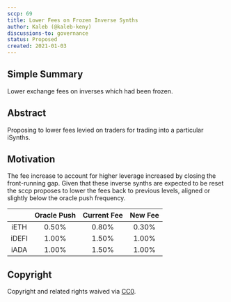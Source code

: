 ```yaml
---
sccp: 69
title: Lower Fees on Frozen Inverse Synths
author: Kaleb (@kaleb-keny)
discussions-to: governance
status: Proposed
created: 2021-01-03
---
```


<!--You can leave these HTML comments in your merged SCCP and delete the visible duplicate text guides, they will not appear and may be helpful to refer to if you edit it again. This is the suggested template for new SCCPs. Note that an SCCP number will be assigned by an editor. When opening a pull request to submit your SCCP, please use an abbreviated title in the filename, `sccp-draft_title_abbrev.md`. The title should be 44 characters or less.-->

## Simple Summary

<!--"If you can't explain it simply, you don't understand it well enough." Provide a simplified and layman-accessible explanation of the SCCP.-->

Lower exchange fees on inverses which had been frozen.

## Abstract

<!--A short (~200 word) description of the variable change proposed.-->

Proposing to lower fees levied on traders for trading into a particular iSynths.

## Motivation

<!--The motivation is critical for SCCPs that want to update variables within Synthetix. It should clearly explain why the existing variable is not incentive aligned. SCCP submissions without sufficient motivation may be rejected outright.-->

The fee increase to account for higher leverage increased by closing the front-running gap. Given that these inverse synths are expected to be reset the sccp proposes to lower the fees back to previous levels, aligned or slightly below the oracle push frequency.


|       | Oracle Push | Current Fee | New Fee |
|:-----:|:-----------:|:-----------:|:-------:|
|  iETH |    0.50%    |    0.80%    |  0.30%  |
| iDEFI |    1.00%    |    1.50%    |  1.00%  |
|  iADA |    1.00%    |    1.50%    |  1.00%  |


## Copyright

Copyright and related rights waived via [CC0](https://creativecommons.org/publicdomain/zero/1.0/).
